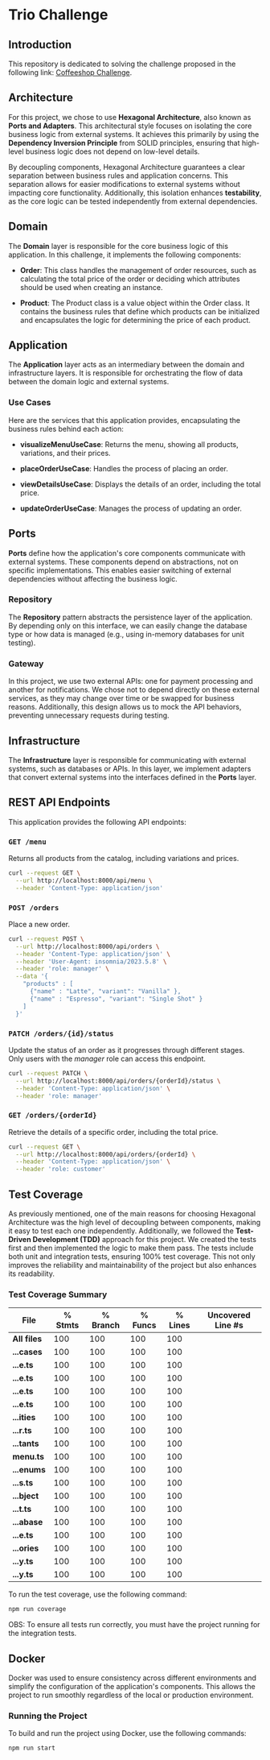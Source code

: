 # Trio Challenge

## Introduction

This repository is dedicated to solving the challenge proposed in the following link: [Coffeeshop Challenge](https://github.com/GuiPimenta-Dev/coffeeshop-challenge/blob/master/challenge.md).

## Architecture

For this project, we chose to use **Hexagonal Architecture**, also known as **Ports and Adapters**. This architectural style focuses on isolating the core business logic from external systems. It achieves this primarily by using the **Dependency Inversion Principle** from SOLID principles, ensuring that high-level business logic does not depend on low-level details.

By decoupling components, Hexagonal Architecture guarantees a clear separation between business rules and application concerns. This separation allows for easier modifications to external systems without impacting core functionality. Additionally, this isolation enhances **testability**, as the core logic can be tested independently from external dependencies.

## Domain

The **Domain** layer is responsible for the core business logic of this application. In this challenge, it implements the following components:

- **Order**: This class handles the management of order resources, such as calculating the total price of the order or deciding which attributes should be used when creating an instance.
  
- **Product**: The Product class is a value object within the Order class. It contains the business rules that define which products can be initialized and encapsulates the logic for determining the price of each product.

## Application

The **Application** layer acts as an intermediary between the domain and infrastructure layers. It is responsible for orchestrating the flow of data between the domain logic and external systems.

### Use Cases

Here are the services that this application provides, encapsulating the business rules behind each action:

- **visualizeMenuUseCase**: Returns the menu, showing all products, variations, and their prices.
  
- **placeOrderUseCase**: Handles the process of placing an order.
  
- **viewDetailsUseCase**: Displays the details of an order, including the total price.
  
- **updateOrderUseCase**: Manages the process of updating an order.

## Ports

**Ports** define how the application's core components communicate with external systems. These components depend on abstractions, not on specific implementations. This enables easier switching of external dependencies without affecting the business logic.

### Repository

The **Repository** pattern abstracts the persistence layer of the application. By depending only on this interface, we can easily change the database type or how data is managed (e.g., using in-memory databases for unit testing).

### Gateway

In this project, we use two external APIs: one for payment processing and another for notifications. We chose not to depend directly on these external services, as they may change over time or be swapped for business reasons. Additionally, this design allows us to mock the API behaviors, preventing unnecessary requests during testing.

## Infrastructure

The **Infrastructure** layer is responsible for communicating with external systems, such as databases or APIs. In this layer, we implement adapters that convert external systems into the interfaces defined in the **Ports** layer.

## REST API Endpoints

This application provides the following API endpoints:


### `GET /menu`
Returns all products from the catalog, including variations and prices.

```bash
curl --request GET \
  --url http://localhost:8000/api/menu \
  --header 'Content-Type: application/json'
```

### `POST /orders`
Place a new order.

```bash
curl --request POST \
  --url http://localhost:8000/api/orders \
  --header 'Content-Type: application/json' \
  --header 'User-Agent: insomnia/2023.5.8' \
  --header 'role: manager' \
  --data '{
    "products" : [
      {"name" : "Latte", "variant": "Vanilla" },
      {"name" : "Espresso", "variant": "Single Shot" }
    ]
  }'
```

### `PATCH /orders/{id}/status`
Update the status of an order as it progresses through different stages. Only users with the *manager* role can access this endpoint.

```bash
curl --request PATCH \
  --url http://localhost:8000/api/orders/{orderId}/status \
  --header 'Content-Type: application/json' \
  --header 'role: manager'
```

### `GET /orders/{orderId}`
Retrieve the details of a specific order, including the total price.

```bash
curl --request GET \
  --url http://localhost:8000/api/orders/{orderId} \
  --header 'Content-Type: application/json' \
  --header 'role: customer'
```

## Test Coverage

As previously mentioned, one of the main reasons for choosing Hexagonal Architecture was the high level of decoupling between components, making it easy to test each one independently. Additionally, we followed the **Test-Driven Development (TDD)** approach for this project. We created the tests first and then implemented the logic to make them pass. The tests include both unit and integration tests, ensuring 100% test coverage. This not only improves the reliability and maintainability of the project but also enhances its readability.

### Test Coverage Summary

| File              | % Stmts | % Branch | % Funcs | % Lines | Uncovered Line #s |
|-------------------|---------|----------|---------|---------|-------------------|
| **All files**     | 100     | 100      | 100     | 100     |                   |
| **...cases**      | 100     | 100      | 100     | 100     |                   |
| **...e.ts**       | 100     | 100      | 100     | 100     |                   |
| **...e.ts**       | 100     | 100      | 100     | 100     |                   |
| **...e.ts**       | 100     | 100      | 100     | 100     |                   |
| **...e.ts**       | 100     | 100      | 100     | 100     |                   |
| **...ities**      | 100     | 100      | 100     | 100     |                   |
| **...r.ts**       | 100     | 100      | 100     | 100     |                   |
| **...tants**      | 100     | 100      | 100     | 100     |                   |
| **menu.ts**       | 100     | 100      | 100     | 100     |                   |
| **...enums**      | 100     | 100      | 100     | 100     |                   |
| **...s.ts**       | 100     | 100      | 100     | 100     |                   |
| **...bject**      | 100     | 100      | 100     | 100     |                   |
| **...t.ts**       | 100     | 100      | 100     | 100     |                   |
| **...abase**      | 100     | 100      | 100     | 100     |                   |
| **...e.ts**       | 100     | 100      | 100     | 100     |                   |
| **...ories**      | 100     | 100      | 100     | 100     |                   |
| **...y.ts**       | 100     | 100      | 100     | 100     |                   |
| **...y.ts**       | 100     | 100      | 100     | 100     |                   |


To run the test coverage, use the following command:

```bash
npm run coverage
```
OBS: To ensure all tests run correctly, you must have the project running for the integration tests.

## Docker

Docker was used to ensure consistency across different environments and simplify the configuration of the application's components. This allows the project to run smoothly regardless of the local or production environment.

### Running the Project

To build and run the project using Docker, use the following commands:

```bash
npm run start
```
